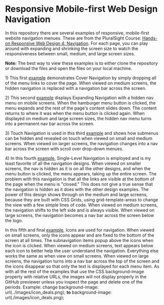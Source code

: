 <h1>Responsive Mobile-first Web Design Navigation</h1>

<p>In this repository there are several examples of responsive, mobile-first website navigation menues. These are from the PluralSight Course: <a href="https://www.pluralsight.com/courses/responsive-web-design-navigation">Hands-on Responsive Web Design 4: Navigation</a>. For each page, you can play around with expanding and shrinking the screen size to watch the responsiveness between small, medium, and large screen sizes.</p>

<p><strong>Note:</strong> The best way to view these examples is to either clone the repository or download the files and open the files on your local machine.</p>

<p>1) This first <a href="https://htmlpreview.github.io/?https://github.com/DevJHennessy/Responsive_Design_Navigation/blob/master/CoverNavigation/index.html">example</a> demonstrates Cover Navigation by simply dropping all of the menu links to cover the page. When viewed on medium screens, the hidden navigation is replaced with a navigation bar across the screen.</p>

<p>2) This second <a href="https://htmlpreview.github.io/?https://github.com/DevJHennessy/Responsive_Design_Navigation/blob/master/ExpandingNavigation/index.html">example</a> displays Expanding Navigation with a hidden nav menu on mobile screens. When the hamburger menu button is clicked, the menu expands and the rest of the page's content slides down. The content returns to where it was when the menu button is clicked again. When displayed on medium and large screen sizes, the hidden nav menu turns into a permanent nav bar across the screen.</p>

<p>3) Touch Navigation is used in this third <a href="https://htmlpreview.github.io/?https://github.com/DevJHennessy/Responsive_Design_Navigation/blob/master/ExpandOnTouch/index.html">example</a> and shows how submenus can be hidden and revealed on touch when viewed on small and medium screens. When viewed on larger screens, the navigation changes into a nav bar across the screen with scroll over drop-down menues.</p>

<p>4) In this fourth <a href="https://htmlpreview.github.io/?https://github.com/DevJHennessy/Responsive_Design_Navigation/blob/master/SingleNavigation/index.html#top">example</a>, Single-Level Navigation is employed and is my least favorite of all the navigation designs. When viewed on smaller screens, the nav is hidden as it is on all the other designs, and when the menu button is clicked, the menu appears, taking up the entire screen. The problem with this navigation is that all the links are visible at the bottom of the page when the menu is "closed." This does not give a true sense that the navigation is hidden as it does with the other design examples. The power of this design shows through on the medium and large screens, because they are built with CSS Grids, using grid-template-areas to change the view with a few simple lines of code. When viewed on medium screens, the navigation shifts to the left side and is always visible. When viewed on large screens, the navigation becomes a nav bar across the screen below the logo.</p>

<p>In this fifth and final <a href="https://htmlpreview.github.io/?https://github.com/DevJHennessy/Responsive_Design_Navigation/blob/master/IconNavigation/index.html">example</a>, Icons are used for navigation. When viewed on small screens, only the icons appear and are fixed to the bottom of the screen at all times. The subnavigation items popup above the icons when the icon is clicked. When viewed on medium screens, text appears below each icon to better help the user understand the navigation. Everything else works the same as when view on small screens. When viewed on large screens, the navigation turns into a nav bar across the top of the screen and the icons disappear so that only the text is displayed for each menu item. As with all the rest of the examples that use the CSS background-image property with relative URLs, the images will not display properly in the GitHub previewer unless you inspect the page and delete one of the periods. Example: change background-image: url(../images/icon_deals.png); <strong>to</strong> background-image: url(./images/icon_deals.png);</p>
